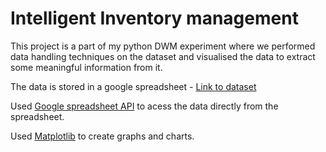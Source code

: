 
# Intelligent Inventory management

This project is a part of my python DWM experiment where we performed data handling techniques on the dataset and visualised the data to extract some meaningful information from it.

The data is stored in a google spreadsheet - [Link to dataset](https://docs.google.com/spreadsheets/d/1p5ILLOrzH4rbeW4khK-_JVkk5I2O1HkUjmZIWasXOjA/edit?usp=sharing)

Used [Google spreadsheet API](https://developers.google.com/sheets/api/guides/concepts) to acess the data directly from the spreadsheet. 

Used [Matplotlib](https://matplotlib.org/) to create graphs and charts. 

